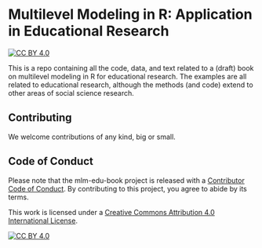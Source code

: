 # Multilevel Modeling in R: Application in Educational Research

[![CC BY 4.0][cc-by-shield]][cc-by]

This is a repo containing all the code, data, and text related to a (draft) book on multilevel modeling in R for educational research. The examples are all related to educational research, although the methods (and code) extend to other areas of social science research. 

## Contributing
We welcome contributions of any kind, big or small. 

## Code of Conduct

Please note that the mlm-edu-book project is released with a [Contributor Code of Conduct](https://contributor-covenant.org/version/2/0/CODE_OF_CONDUCT.html). By contributing to this project, you agree to abide by its terms.


This work is licensed under a
[Creative Commons Attribution 4.0 International License][cc-by].

[![CC BY 4.0][cc-by-image]][cc-by]

[cc-by]: http://creativecommons.org/licenses/by/4.0/
[cc-by-image]: https://i.creativecommons.org/l/by/4.0/88x31.png
[cc-by-shield]: https://img.shields.io/badge/License-CC%20BY%204.0-lightgrey.svg